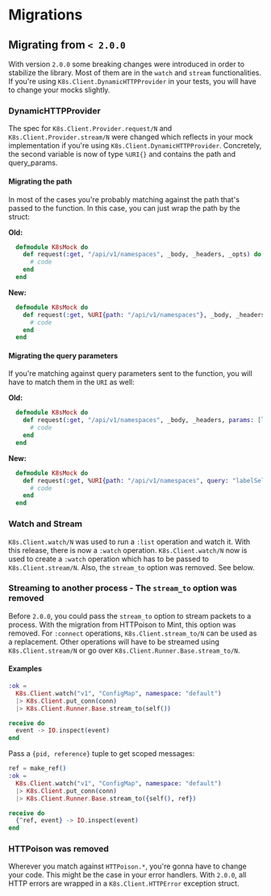 # Migrations

## Migrating from `< 2.0.0`

With version `2.0.0` some breaking changes were introduced in order to stabilize
the library. Most of them are in the `watch` and `stream` functionalities.
If you're using `K8s.Client.DynamicHTTPProvider` in your tests, you
will have to change your mocks slightly.

### DynamicHTTPProvider

The spec for `K8s.Client.Provider.request/N` and `K8s.Client.Provider.stream/N`
were changed which reflects in your mock implementation if you're using
`K8s.Client.DynamicHTTPProvider`. Concretely, the second variable is now of type
`%URI{}` and contains the path and query_params.

#### Migrating the path

In most of the cases you're probably matching against the path that's passed
to the function. In this case, you can just wrap the path by the struct:

**Old:**

```elixir
  defmodule K8sMock do
    def request(:get, "/api/v1/namespaces", _body, _headers, _opts) do
      # code
    end
  end
```

**New:**

```elixir
  defmodule K8sMock do
    def request(:get, %URI{path: "/api/v1/namespaces"}, _body, _headers, _opts) do
      # code
    end
  end
```

#### Migrating the query parameters

If you're matching against query parameters sent to the function, you will
have to match them in the `URI` as well:

**Old:**

```elixir
  defmodule K8sMock do
    def request(:get, "/api/v1/namespaces", _body, _headers, params: [labelSelector: "app=nginx"]) do
      # code
    end
  end
```

**New:**

```elixir
  defmodule K8sMock do
    def request(:get, %URI{path: "/api/v1/namespaces", query: "labelSelector=app%3Dnginx"}, _body, _headers, _opts) do
      # code
    end
  end
```

### Watch and Stream

`K8s.Client.watch/N` was used to run a `:list` operation and watch it. With this
release, there is now a `:watch` operation. `K8s.Client.watch/N` now is used
to create a `:watch` operation which has to be passed to `K8s.Client.stream/N`.
Also, the `stream_to` option was removed. See below.

### Streaming to another process - The `stream_to` option was removed

Before `2.0.0`, you could pass the `stream_to` option to stream packets to a
process. With the migration from HTTPoison to Mint, this option was removed.
For `:connect` operations, `K8s.Client.stream_to/N` can be used as a replacement.
Other operations will have to be streamed using `K8s.Client.stream/N` or go over
`K8s.Client.Runner.Base.stream_to/N`.

#### Examples

```elixir
:ok =
  K8s.Client.watch("v1", "ConfigMap", namespace: "default")
  |> K8s.Client.put_conn(conn)
  |> K8s.Client.Runner.Base.stream_to(self())

receive do
  event -> IO.inspect(event)
end
```

Pass a `{pid, reference}` tuple to get scoped messages:

```elixir
ref = make_ref()
:ok =
  K8s.Client.watch("v1", "ConfigMap", namespace: "default")
  |> K8s.Client.put_conn(conn)
  |> K8s.Client.Runner.Base.stream_to({self(), ref})

receive do
  {^ref, event} -> IO.inspect(event)
end
```

### HTTPoison was removed

Wherever you match against `HTTPoison.*`, you're gonna have to change your code.
This might be the case in your error handlers. With `2.0.0`, all HTTP errors are
wrapped in a `K8s.Client.HTTPError` exception struct.

```

```
